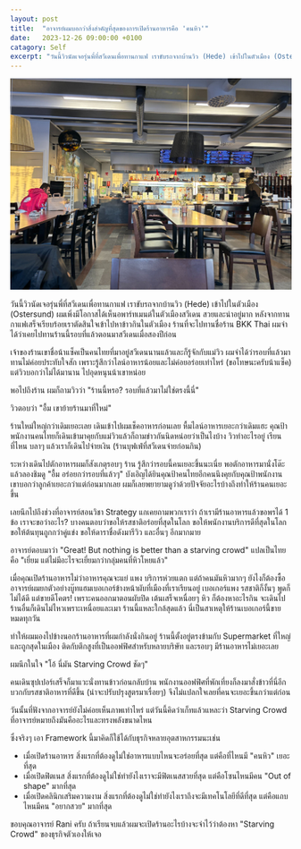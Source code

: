 ```yaml
---
layout: post
title:  "อาจารย์ผมบอกว่าสิ่งสำคัญที่สุดของการเปิดร้านอาหารคือ 'คนหิว'"
date:   2023-12-26 09:00:00 +0100
catagory: Self
excerpt: "วันนี้วิวนัดเจอรุ่นพี่ที่สวีเดนเพื่อทานกาแฟ เราขับรถจากบ้านวิว (Hede) เข้าไปในตัวเมือง (Ostersund) ผมเพิ่งมีโอกาสได้เห็นอพาร์ทเมนต์ในตัวเมืองสวีเดน สวยและน่าอยู่มาก หลังจากทานกาแฟเสร็จเรียบร้อยเราตัดสินใจเข้าไปหาข้าวกินในตัวเมือง"
---
```

![BKK Thai in Sweden](/images/bkk-thai.jpg)

วันนี้วิวนัดเจอรุ่นพี่ที่สวีเดนเพื่อทานกาแฟ เราขับรถจากบ้านวิว (Hede) เข้าไปในตัวเมือง (Ostersund) ผมเพิ่งมีโอกาสได้เห็นอพาร์ทเมนต์ในตัวเมืองสวีเดน สวยและน่าอยู่มาก หลังจากทานกาแฟเสร็จเรียบร้อยเราตัดสินใจเข้าไปหาข้าวกินในตัวเมือง ร้านที่จะไปทานชื่อร้าน BKK Thai ผมจำได้ว่าเคยไปทานร้านนี้รอบที่แล้วตอนมาสวีเดนเมื่อสองปีก่อน

เจ้าของร้านเขาชื่อน้าแซ็คเป็นคนไทยที่มาอยู่สวีเดนนานแล้วและก็รู้จักกับแม่วิว ผมจำได้ว่ารอบที่แล้วมาทานไม่ค่อยประทับใจสัก เพราะรู้สึกว่าไลน์อาหารน้อยและไม่ค่อยอร่อยเท่าไหร่ (ขอโทษนะครับน้าแซ็ค) แต่วิวบอกว่าไม่ได้มานาน ไปอุดหนุนน้าเขาหน่อย

พอไปถึงร้าน ผมก็ถามวิวว่า "ร้านนี้หรอ? รอบที่แล้วมาไม่ใช่ตรงนี้นี่"

วิวตอบว่า "อื้ม เขาย้ายร้านมาที่ใหม่"

ร้านใหม่ใหญ่กว่าเดิมเยอะเลย เดินเข้าไปผมเช็คอาหารก่อนเลย หื้มไลน์อาหารเยอะกว่าเดิมแฮะ คุณป้าพนักงานคนไทยก็เดินเข้ามาคุยกับแม่วิวแล้วก็ถามข่าวกันนิดหน่อยว่าเป็นไงบ้าง วิวทำอะไรอยู่ เรียนที่ไหน บลาๆ แล้วเราก็เดินไปจ่ายเงิน (ร้านบุฟเฟ่ที่สวีเดนจ่ายก่อนกิน)

ระหว่างเดินไปตักอาหารผมก็สังเกตุรอบๆ ร้าน รู้สึกว่ารอบนี้คนเยอะขึ้นนะเนี่ย พอตักอาหารมานั่งโต๊ะแล้วลองชิมดู "อื้ม อร่อยกว่ารอบที่แล้วๆ" บังเอิญได้ยินคุณป้าคนไทยอีกคนนึงคุยกับคุณป้าพนักงาน เขาบอกว่าลูกค้าเยอะกว่าแต่ก่อนมากเลย ผมก็เลยพยายามดูว่าด้วยปัจจัยอะไรบ้างถึงทำให้ร้านคนเยอะขึ้น

เลยนึกไปถึงช่วงที่อาจารย์สอนวิชา Strategy แกเคยถามพวกเราว่า ถ้าเรามีร้านอาหารแล้วขอพรได้ 1 ข้อ เราจะขอว่าอะไร? บางคนตอบว่าขอให้รสชาติอร่อยที่สุดในโลก ขอให้พนักงานบริการดีที่สุดในโลก ขอให้ต้นทุนถูกกว่าคู่แข่ง ขอให้ดาราชื่อดังมารีวิว และอื่นๆ อีกมากมาย

อาจารย์ตอบมาว่า "Great! But nothing is better than a starving crowd"
แปลเป็นไทยคือ "เยี่ยม แต่ไม่มีอะไรจะเยี่ยมกว่ากลุ่มคนที่หิวโหยแล้ว"

เมื่อคุณเปิดร้านอาหารไม่ว่าอาหารคุณจะแย่ แพง บริการห่วยแตก แต่ถ้าคนมันหิวมากๆ ยังไงก็ต้องซื้อ อาจารย์ผมยกตัวอย่างบู๊ทแฮมเบอเกอร์ข้างหน้าผับที่เมืองที่เราเรียนอยู่ เบอเกอร์แพง รสชาติก็งั้นๆ พูดก็ไม่ได้ดี แต่ขายดีโคตร! เพราะคนออกมาตอนผับปิด เต้นเสร็จเหนื่อยๆ หิว ก็ต้องหาอะไรกิน จะเดินไปร้านอื่นก็เดินไม่ไหวเพราะเหนื่อยและเมา ร้านนี้แหละใกล้สุดแล้ว นี่เป็นสาเหตุให้ร้านเบอเกอร์นี้ขายหมดทุกวัน

ทำให้ผมมองไปข้างนอกร้านอาหารที่ผมกำลังนั่งกินอยู่ ร้านนี้ตั้งอยู่ตรงข้ามกับ Supermarket ที่ใหญ่และถูกสุดในเมือง ติดกับตึกสูงที่เป็นออฟฟิศสำหรับหลายบริษัท และรอบๆ มีร้านอาหารไม่เยอะเลย

ผมนึกในใจ "โอ้ นี่มัน Starving Crowd ชัดๆ"

คนเดินซุปเปอร์เสร็จก็มาแวะนั่งทานข้าวก่อนกลับบ้าน พนักงานออฟฟิศที่พักเที่ยงก็ลงมาสั่งข้าวที่นี่อีก บวกกับรสชาติอาหารที่ดีขึ้น (น่าจะปรับปรุงสูตรมาเรื่อยๆ) จึงไม่แปลกใจเลยที่คนจะเยอะขึ้นกว่าแต่ก่อน 

วันนั้นที่ฟังจากอาจารย์ยังไม่ค่อยเห็นภาพเท่าไหร่ แต่วันนี้คิดว่าเก็ทแล้วแหละว่า Starving Crowd ที่อาจารย์หมายถึงมันคืออะไรและทรงพลังขนาดไหน

ซึ่งจริงๆ เอา Framework นี้มาคิดก็ใช้ได้กับธุรกิจหลายอุตสาหกรรมนะเช่น
- เมื่อเปิดร้านอาหาร สิ่งแรกที่ต้องดูไม่ใช่อาหารแบบไหนจะอร่อยที่สุด แต่คือที่ไหนมี "คนหิว" เยอะที่สุด
- เมื่อเปิดฟิตเนส สิ่งแรกที่ต้องดูไม่ใช่ทำยังไงเราจะมีฟิตเนสสวยที่สุด แต่คือโซนไหนมีคน "Out of shape" มากที่สุด
- เมื่อเปิดคลินิกเสริมความงาม สิ่งแรกที่ต้องดูไม่ใช่ทำยังไงเราถึงจะมีเทคโนโลยีที่ดีที่สุด แต่คือแถบไหนมีคน "อยากสวย" มากที่สุด

ขอบคุณอาจารย์ Rani ครับ ถ้าเรียนจบแล้วผมจะเปิดร้านอะไรบ้างจะจำไว้ว่าต้องหา "Starving Crowd" ของธุรกิจตัวเองให้เจอ